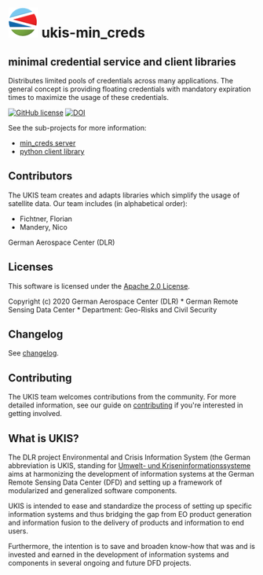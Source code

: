 # [![UKIS](https://raw.githubusercontent.com/dlr-eoc/ukis-csmask/main/img/ukis-logo.png)](https://www.dlr.de/eoc/en/desktopdefault.aspx/tabid-5413/10560_read-21914/) ukis-min_creds
## minimal credential service and client libraries

Distributes limited pools of credentials across many applications. The general concept is providing
floating credentials with mandatory expiration times to maximize the usage of these credentials.

[![GitHub license](https://img.shields.io/badge/License-Apache%202.0-blue.svg)](LICENSE) [![DOI](https://zenodo.org/badge/341129397.svg)](https://zenodo.org/badge/latestdoi/341129397)

See the sub-projects for more information:
* [min_creds server](min_creds/README.md)
* [python client library](python-client/README.md)

## Contributors
The UKIS team creates and adapts libraries which simplify the usage of satellite data. Our team includes (in alphabetical order):

* Fichtner, Florian
* Mandery, Nico

German Aerospace Center (DLR)

## Licenses
This software is licensed under the [Apache 2.0 License](https://github.com/dlr-eoc/ukis-csmask/blob/main/LICENSE).

Copyright (c) 2020 German Aerospace Center (DLR) * German Remote Sensing Data Center * Department: Geo-Risks and Civil Security

## Changelog
See [changelog](https://github.com/dlr-eoc/min_creds/blob/main/CHANGELOG.rst).

## Contributing
The UKIS team welcomes contributions from the community.
For more detailed information, see our guide on [contributing](https://github.com/dlr-eoc/min_creds/blob/main/CONTRIBUTING.md) if you're interested in getting involved.

## What is UKIS?
The DLR project Environmental and Crisis Information System (the German abbreviation is UKIS, standing for [Umwelt- und Kriseninformationssysteme](https://www.dlr.de/eoc/en/desktopdefault.aspx/tabid-5413/10560_read-21914/) aims at harmonizing the development of information systems at the German Remote Sensing Data Center (DFD) and setting up a framework of modularized and generalized software components.

UKIS is intended to ease and standardize the process of setting up specific information systems and thus bridging the gap from EO product generation and information fusion to the delivery of products and information to end users.

Furthermore, the intention is to save and broaden know-how that was and is invested and earned in the development of information systems and components in several ongoing and future DFD projects.
